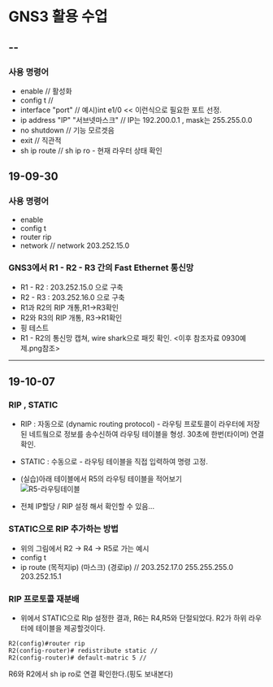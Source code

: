 # GNS3 활용 수업

## --

### 사용 명령어
* enable   // 활성화
* config t // 
* interface "port" // 예시)int e1/0 << 이런식으로 필요한 포트 선정. 
* ip address "IP" "서브넷마스크" // IP는 192.200.0.1 , mask는 255.255.0.0
* no shutdown // 기능 모르겟음
* exit // 직관적
* sh ip route // sh ip ro - 현재 라우터 상태 확인

## 19-09-30
### 사용 명령어
* enable
* config t
* router rip
* network <IP> // network 203.252.15.0
  
### GNS3에서 R1 - R2 - R3 간의 Fast Ethernet 통신망
* R1 - R2 : 203.252.15.0 으로 구축
* R2 - R3 : 203.252.16.0 으로 구축
* R1과 R2의 RIP 개통,R1->R3확인
* R2와 R3의 RIP 개통, R3->R1확인
* 핑 테스트
* R1 - R2의 통신망 캡쳐, wire shark으로 패킷 확인. <이후 참조자료 0930예제.png참조>
---
## 19-10-07
### RIP , STATIC 
* RIP : 자동으로 (dynamic routing protocol) - 라우팅 프로토콜이 라우터에 저장된 네트웤으로 정보를 송수신하여 라우팅 테이블을 형성. 30초에 한번(타이머) 연결 확인.
* STATIC : 수동으로 - 라우팅 테이블을 직접 입력하여 명령 고정.

* (실습)아래 테이블에서 R5의 라우팅 테이블을 적어보기<br>
![R5-라우팅테이블](https://github.com/Saeryang/19_Univ./blob/master/IMG/191007001.PNG?raw=true)
* 전체 IP할당 / RIP 설정 해서 확인할 수 있음...

### STATIC으로 RIP 추가하는 방법
* 위의 그림에서 R2 -> R4 -> R5로 가는 예시
* config t 
* ip route (목적지ip) (마스크) (경로ip) // 203.252.17.0 255.255.255.0 203.252.15.1

### RIP 프로토콜 재분배
* 위에서 STATIC으로 RIp 설정한 결과, R6는 R4,R5와 단절되었다. R2가 하위 라우터에 테이블을 제공할것이다.
```
R2(config)#router rip
R2(config-router)# redistribute static //
R2(config-router)# default-matric 5 //
```
R6와 R2에서 sh ip ro로 연결 확인한다.(핑도 보내본다)


